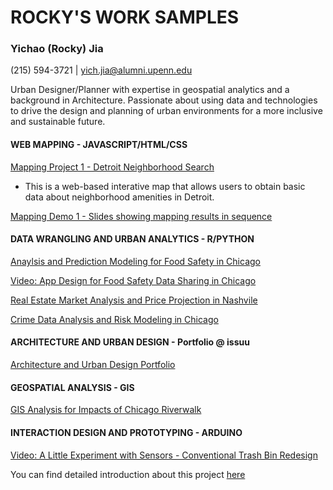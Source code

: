# ROCKY'S WORK SAMPLES

### Yichao (Rocky) Jia
(215) 594-3721 | yich.jia@alumni.upenn.edu

Urban Designer/Planner with expertise in geospatial analytics and a background in Architecture. Passionate about using data and technologies to drive the design and planning of urban environments for a more inclusive and sustainable future.


#### WEB MAPPING - JAVASCRIPT/HTML/CSS

[Mapping Project 1 - Detroit Neighborhood Search](https://rochineer.github.io/FinalProject-YichaoJia/) <br/>
- This is a web-based interative map that allows users to obtain basic data about neighborhood amenities in Detroit. 

[Mapping Demo 1 - Slides showing mapping results in sequence](https://rochineer.github.io/midterm_YJ/) 



#### DATA WRANGLING AND URBAN ANALYTICS - R/PYTHON

[Anaylsis and Prediction Modeling for Food Safety in Chicago](https://rochineer.github.io/Food-Inspection-Modeling/) 

[Video: App Design for Food Safety Data Sharing in Chicago](https://youtu.be/kkv4jmZV-iU)

[Real Estate Market Analysis and Price Projection in Nashvile](https://rochineer.github.io/Data-Analytics-Home-Price-Prediction/) 

[Crime Data Analysis and Risk Modeling in Chicago](https://rochineer.github.io/Crime-Risk-Chicago/)



#### ARCHITECTURE AND URBAN DESIGN - Portfolio @ issuu
[Architecture and Urban Design Portfolio](https://issuu.com/rocj/docs/yj_worksample) 


#### GEOSPATIAL ANALYSIS - GIS
[GIS Analysis for Impacts of Chicago Riverwalk](https://issuu.com/rocj/docs/gis_worksample) 



#### INTERACTION DESIGN AND PROTOTYPING - ARDUINO

[Video: A Little Experiment with Sensors - Conventional Trash Bin Redesign](https://youtu.be/hZdT3pXvnZ4) <br/>

You can find detailed introduction about this project [here](http://www.sensingthecity.com/conversational-bin/)




